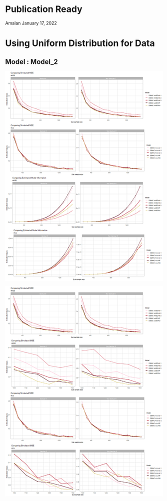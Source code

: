 Publication Ready
================
Amalan
January 17, 2022

# Using Uniform Distribution for Data

## Model : Model\_2

![plot of chunk Identical r0 Plots](Plots/Identical%20r0%20Plots-1.png)

![plot of chunk All Plots](Plots/All%20Plots-1.png)
